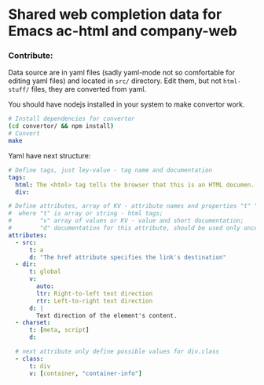 Shared web completion data for Emacs ac-html and company-web
============================================================

### Contribute:

Data source are in yaml files (sadly yaml-mode not so comfortable for editing yaml files)
and located in `src/` directory. Edit them, but not `html-stuff/` files, they are converted from yaml.

You should have nodejs installed in your system to make convertor work.

```bash
# Install dependencies for convertor
(cd convertor/ && npm install)
# Convert
make
```

Yaml have next structure:

```yaml
# Define tags, just ley-value - tag name and documentation
tags:
  html: The <html> tag tells the browser that this is an HTML documen...
  div:

# Define attributes, array of KV - attribute names and properties "t" "v" "d":
#  where "t" is array or string - html tags;
#        "v" array of values or KV - value and short documentation;
#        "d" documentation for this attribute, should be used only once per tag attribute.
attributes:
  - src:
      t: a
      d: "The href attribute specifies the link's destination"
  - dir:
      t: global
      v:
        auto:
        ltr: Right-to-left text direction
        rtr: Left-to-right text direction
      d: |
        Text direction of the element's content.
  - charset:
      t: [meta, script]
      d:

  # next attribute only define possible values for div.class
  - class:
      t: div
      v: [container, "container-info"]
```
